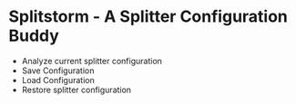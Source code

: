 # Splitstorm - A Splitter Configuration Buddy

* Analyze current splitter configuration
* Save Configuration
* Load Configuration
* Restore splitter configuration


